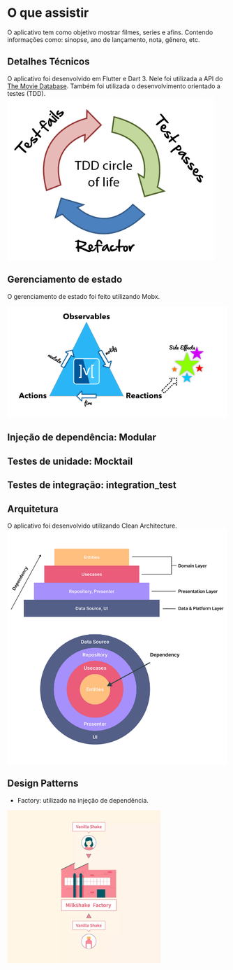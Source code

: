 # O que assistir

O aplicativo tem como objetivo mostrar filmes, series e afins. Contendo informações como: sinopse, ano de lançamento, nota, gênero, etc. 

## Detalhes Técnicos

O aplicativo foi desenvolvido em Flutter e Dart 3. Nele foi utilizada a API do [The Movie Database](https://www.themoviedb.org/).
 Também foi utilizada o desenvolvimento orientado a testes (TDD).
![TDD](/assets/images/tdd.png)

## Gerenciamento de estado
O gerenciamento de estado foi feito utilizando Mobx.

![Mobx](/assets/images/mobx.png)
## Injeção de dependência: Modular
## Testes de unidade: Mocktail
## Testes de integração: integration_test

## Arquitetura

O aplicativo foi desenvolvido utilizando Clean Architecture.
![Clean Architecture](/assets/images/clean-arch.png)
## Design Patterns

- Factory: utilizado na injeção de dependência.
<img src="/assets/images/factory.png" alt="Factory" style="height: 350px; "/>

